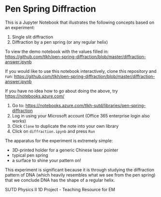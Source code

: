 # Pen Spring Diffraction
This is a Jupyter Notebook that illustrates the following concepts based on an experiment:

1. Single slit diffraction
2. Diffraction by a pen spring (or any regular helix)

To view the demo notebook with the values filled in:
https://github.com/tlkh/pen-spring-diffraction/blob/master/diffraction-answer.ipynb

If you would like to use this notebook interactively, clone this repository and run: https://github.com/tlkh/pen-spring-diffraction/blob/master/diffraction-answer.ipynb

If you have no idea how to go about doing the above, try https://notebooks.azure.com/

1. Go to: https://notebooks.azure.com/tlkh-sutd/libraries/pen-spring-diffraction
2. Log in using your Microsoft account (Office 365 enterprise login also works)
3. Click `Clone` to duplicate the note into your own library
4. Click on `diffraction.ipynb` and press `Run`

The apparatus for the experiment is extremely simple:

* 3D-printed holder for a generic Chinese laser pointer
* typical pen spring
* a surface to shine your pattern on!

This experiment is significant because it is through studying the diffraction pattern of DNA (which heavily resembles what we see from the pen spring) that we conclude DNA has the shape of a regular helix.

SUTD Physics II 1D Project - Teaching Resource for EM